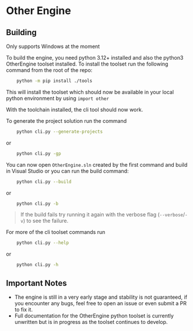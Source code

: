 # Other Engine

## Building

Only supports Windows at the moment

To build the engine, you need python 3.12+ installed and also the python3 OtherEngine toolset installed. To install the toolset run the following command from the root of the repo:

```bash
    python -m pip install ./tools
```
This will install the toolset which should now be available in your local python environment by using `import other`

With the toolchain installed, the cli tool should now work. 

To generate the project solution run the command

```bash
    python cli.py --generate-projects
```
or
```bash
    python cli.py -gp
```

You can now open `OtherEngine.sln` created by the first command and build in Visual Studio or you can run the build command:

```bash
    python cli.py --build
```
or
```bash
    python cli.py -b
```
> If the build fails try running it again with the verbose flag (`--verbose`/`-v`) to see the failure.

For more of the cli toolset commands run 
```bash
    python cli.py --help
```
or
```bash
    python cli.py -h
```

## Important Notes

- The engine is still in a very early stage and stability is not guaranteed, if you encounter any bugs, 
    feel free to open an issue or even submit a PR to fix it. 
- Full documentation for the OtherEngine python toolset is currently unwritten but is in progress as the toolset continues to develop.
